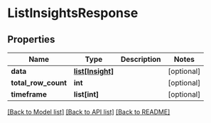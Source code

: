 # ListInsightsResponse

## Properties
Name | Type | Description | Notes
------------ | ------------- | ------------- | -------------
**data** | [**list[Insight]**](Insight.md) |  | [optional]
**total_row_count** | **int** |  | [optional]
**timeframe** | **list[int]** |  | [optional]

[[Back to Model list]](../README.md#documentation-for-models) [[Back to API list]](../README.md#documentation-for-api-endpoints) [[Back to README]](../README.md)


